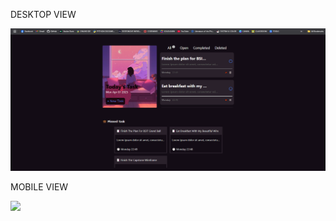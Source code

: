 DESKTOP VIEW


<img src="./demo//desktopView.png">


MOBILE VIEW

<img src="./demo//tabletView.PNG.png">